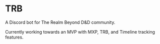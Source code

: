 # TRB
A Discord bot for The Realm Beyond D&amp;D community.

Currently working towards an MVP with MXP, TRB, and Timeline tracking features.
